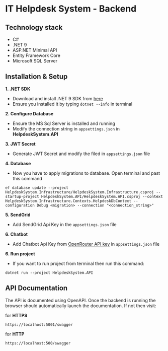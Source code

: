 # IT Helpdesk System - Backend

## Technology stack
- C#
- .NET 9
- ASP.NET Minimal API
- Entity Framework Core
- Microsoft SQL Server

## Installation & Setup
**1. .NET SDK**
- Download and install .NET 9 SDK from [here](https://dotnet.microsoft.com/en-us/download/dotnet/9.0)
- Ensure you installed it by typing `dotnet --info` in terminal

**2. Configure Database**
- Ensure the MS Sql Server is installed and running
- Modify the connection string in `appsettings.json` in **HelpdeskSystem.API**

**3. JWT Secret**
- Generate JWT Secret and modify the filed in `appsettings.json` file

**4. Database**
- Now you have to apply migrations to database. Open terminal and past this command
```
ef database update --project HelpdeskSystem.Infrastructure/HelpdeskSystem.Infrastructure.csproj --startup-project HelpdeskSystem.API/HelpdeskSystem.API.csproj --context HelpdeskSystem.Infrastructure.Contexts.HelpdeskDbContext --configuration Debug <migration> --connection "<connection_string>"
```

**5. SendGrid**
- Add SendGrid Api Key in the `appsettings.json` file

**6. Chatbot**
- Add Chatbot Api Key from [OpenRouter API key](https://openrouter.ai/keys) in `appsettings.json` file

**6. Run project**
- If you want to run project from terminal then run this command:
```
dotnet run --project HelpdeskSystem.API
```

## API Documentation

The API is documented using OpenAPI. Once the backend is running the browser should automatically launch the documentation. If not then visit:

for **HTTPS**
```
https://localhost:5001/swagger
```

for **HTTP**
```
https://localhost:500/swagger
```
